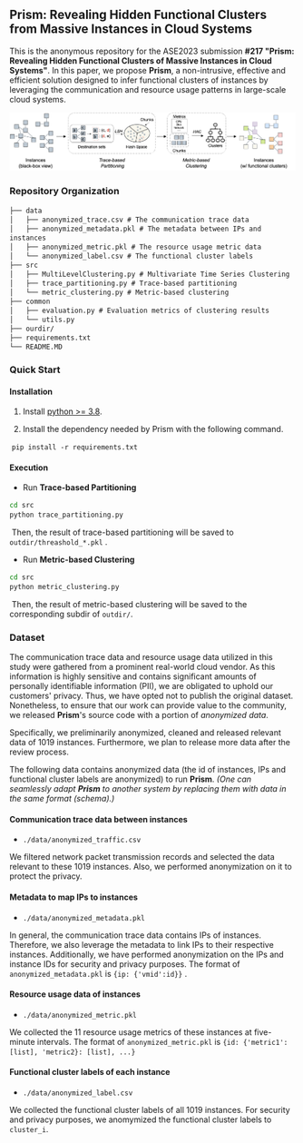 ## Prism: Revealing Hidden Functional Clusters from Massive Instances in Cloud Systems

This is the anonymous repository for the ASE2023 submission **#217 "Prism: Revealing Hidden Functional Clusters of Massive Instances in Cloud Systems"**. In this paper, we propose **Prism**, a non-intrusive, effective and efficient solution designed to infer functional clusters of instances by leveraging the communication and resource usage patterns in large-scale cloud systems. 


![Overall Framework of Prism](./docs/method_framework.png)

### Repository Organization 

```
├── data
│   ├── anonymized_trace.csv # The communication trace data
│   ├── anonymized_metadata.pkl # The metadata between IPs and instances
│   ├── anonymized_metric.pkl # The resource usage metric data
│   └── anonymized_label.csv # The functional cluster labels
├── src
│   ├── MultiLevelClustering.py # Multivariate Time Series Clustering
│   ├── trace_partitioning.py # Trace-based partitioning
│   └── metric_clustering.py # Metric-based clustering
├── common
│   ├── evaluation.py # Evaluation metrics of clustering results
│   └── utils.py 
├── ourdir/
├── requirements.txt
└── README.MD
```

### Quick Start

#### Installation

1. Install [python >= 3.8](https://www.python.org/downloads/).

2. Install the dependency needed by Prism with the following command.

​		```pip install -r requirements.txt```

#### Execution

- Run **Trace-based Partitioning**

```bash
cd src
python trace_partitioning.py
```

​		Then, the result of trace-based partitioning  will be saved to ```outdir/threashold_*.pkl``` .

- Run **Metric-based Clustering**

```bash
cd src
python metric_clustering.py
```

​		Then, the result of metric-based clustering will be saved to the corresponding subdir of ```outdir/```.

### Dataset

The communication trace data and resource usage data utilized in this study were gathered from a prominent real-world cloud vendor. As this information is highly sensitive and contains significant amounts of personally identifiable information (PII), we are obligated to uphold our customers' privacy. Thus, we have opted not to publish the original dataset. Nonetheless, to ensure that our work can provide value to the community, we released **Prism**'s source code with a portion of *anonymized data*.

Specifically, we preliminarily anonymized, cleaned and released relevant data of 1019 instances. Furthermore, we plan to release more data after the review process.


The following data contains anonymized data (the id of instances, IPs and functional cluster labels are anonymized) to run **Prism**. *(One can seamlessly adapt **Prism** to another system by replacing them with data in the same format (schema).)*

#### Communication trace data between instances

- ```./data/anonymized_traffic.csv``` 

We filtered network packet transmission records and selected the data relevant to these 1019 instances. Also, we performed anonymization on it to protect the privacy.

#### Metadata to map IPs to instances

- ```./data/anonymized_metadata.pkl``` 

In general, the communication trace data contains IPs of instances. Therefore, we also leverage the metadata to link IPs to their respective instances. Additionally, we have performed anonymization on the IPs and instance IDs for security and privacy purposes.
The format of ```anonymized_metadata.pkl``` is ```{ip: {'vmid':id}}``` .

#### Resource usage data of instances

- ```./data/anonymized_metric.pkl``` 

We collected the 11 resource usage metrics of these instances at five-minute intervals.
The format of ```anonymized_metric.pkl``` is ```{id: {'metric1': [list], 'metric2}: [list], ...}```

#### Functional cluster labels of each instance

- ```./data/anonymized_label.csv```

We collected the functional cluster labels of all 1019 instances. For security and privacy purposes, we anomymized the functional cluster labels to ```cluster_i```.
